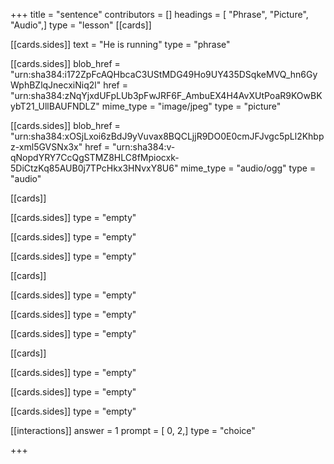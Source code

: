 +++
title = "sentence"
contributors = []
headings = [ "Phrase", "Picture", "Audio",]
type = "lesson"
[[cards]]

[[cards.sides]]
text = "He is running"
type = "phrase"

[[cards.sides]]
blob_href = "urn:sha384:i172ZpFcAQHbcaC3UStMDG49Ho9UY435DSqkeMVQ_hn6GyWphBZlqJnecxiNiq2l"
href = "urn:sha384:zNqYjxdUFpLUb3pFwJRF6F_AmbuEX4H4AvXUtPoaR9KOwBKybT21_UllBAUFNDLZ"
mime_type = "image/jpeg"
type = "picture"

[[cards.sides]]
blob_href = "urn:sha384:xOSjLxoi6zBdJ9yVuvax8BQCLjjR9DO0E0cmJFJvgc5pLl2Khbpz-xml5GVSNx3x"
href = "urn:sha384:v-qNopdYRY7CcQgSTMZ8HLC8fMpiocxk-5DiCtzKq85AUB0j7TPcHkx3HNvxY8U6"
mime_type = "audio/ogg"
type = "audio"

[[cards]]

[[cards.sides]]
type = "empty"

[[cards.sides]]
type = "empty"

[[cards.sides]]
type = "empty"

[[cards]]

[[cards.sides]]
type = "empty"

[[cards.sides]]
type = "empty"

[[cards.sides]]
type = "empty"

[[cards]]

[[cards.sides]]
type = "empty"

[[cards.sides]]
type = "empty"

[[cards.sides]]
type = "empty"

[[interactions]]
answer = 1
prompt = [ 0, 2,]
type = "choice"

+++
